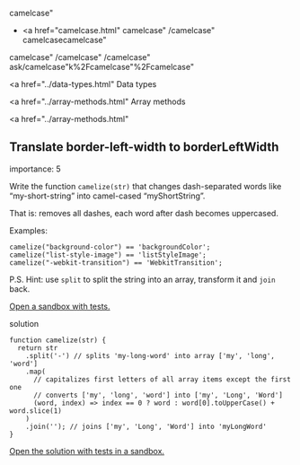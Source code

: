 camelcase"

- <a href="camelcase.html"
  camelcase"
  /camelcase"
  camelcasecamelcase"

<!-- -->

camelcase"
/camelcase"
/camelcase"
ask/camelcase"k%2Fcamelcase"%2Fcamelcase" </a>

<a href="../data-types.html" Data types</span></a>

<a href="../array-methods.html" Array methods</span></a>

<a href="../array-methods.html"

## Translate border-left-width to borderLeftWidth

<span class="task__importance" title="How important is the task, from 1 to 5">importance: 5</span>

Write the function `camelize(str)` that changes dash-separated words like “my-short-string” into camel-cased “myShortString”.

That is: removes all dashes, each word after dash becomes uppercased.

Examples:

    camelize("background-color") == 'backgroundColor';
    camelize("list-style-image") == 'listStyleImage';
    camelize("-webkit-transition") == 'WebkitTransition';

P.S. Hint: use `split` to split the string into an array, transform it and `join` back.

[Open a sandbox with tests.](https://plnkr.co/edit/ngiOSON8bvsEnRyY?p=preview)

solution

    function camelize(str) {
      return str
        .split('-') // splits 'my-long-word' into array ['my', 'long', 'word']
        .map(
          // capitalizes first letters of all array items except the first one
          // converts ['my', 'long', 'word'] into ['my', 'Long', 'Word']
          (word, index) => index == 0 ? word : word[0].toUpperCase() + word.slice(1)
        )
        .join(''); // joins ['my', 'Long', 'Word'] into 'myLongWord'
    }

[Open the solution with tests in a sandbox.](https://plnkr.co/edit/p2yQj2XmkBOr49zc?p=preview)
